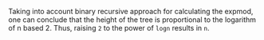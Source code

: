 Taking into account binary recursive approach for calculating the expmod, one can conclude that the height of the tree is proportional to the logarithm of n based 2.
Thus, raising `2` to the power of `logn` results in `n`. 
